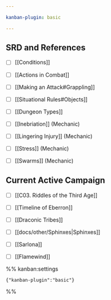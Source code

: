 ```yaml
---

kanban-plugin: basic

---
```


## SRD and References

- [ ] [[Conditions]]
- [ ] [[Actions in Combat]]
- [ ] [[Making an Attack#Grappling]]
- [ ] [[Situational Rules#Objects]]
- [ ] [[Dungeon Types]]
- [ ] [[Inebriation]] (Mechanic)
- [ ] [[Lingering Injury]] (Mechanic)
- [ ] [[Stress]] (Mechanic)
- [ ] [[Swarms]] (Mechanic)


## Current Active Campaign

- [ ] [[C03. Riddles of the Third Age]]
- [ ] [[Timeline of Eberron]]
- [ ] [[Draconic Tribes]]
- [ ] [[docs/other/Sphinxes|Sphinxes]]
- [ ] [[Sarlona]]
- [ ] [[Flamewind]]




%% kanban:settings
```
{"kanban-plugin":"basic"}
```
%%